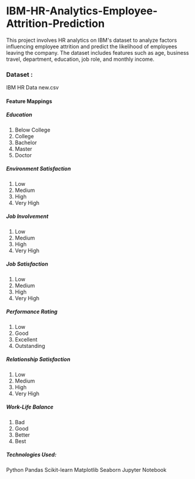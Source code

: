 # IBM-HR-Analytics-Employee-Attrition-Prediction
This project involves HR analytics on IBM's dataset to analyze factors influencing employee attrition and predict the likelihood of employees leaving the company. The dataset includes features such as age, business travel, department, education, job role, and monthly income.

### Dataset :
IBM HR Data new.csv
#### Feature Mappings

##### Education
1. Below College
2. College
3. Bachelor
4. Master
5. Doctor

##### Environment Satisfaction
1. Low
2. Medium
3. High
4. Very High

##### Job Involvement
1. Low
2. Medium
3. High
4. Very High

##### Job Satisfaction
1. Low
2. Medium
3. High
4. Very High

##### Performance Rating
1. Low
2. Good
3. Excellent
4. Outstanding

##### Relationship Satisfaction
1. Low
2. Medium
3. High
4. Very High

##### Work-Life Balance
1. Bad
2. Good
3. Better
4. Best

##### Technologies Used:
Python
Pandas
Scikit-learn
Matplotlib
Seaborn
Jupyter Notebook
